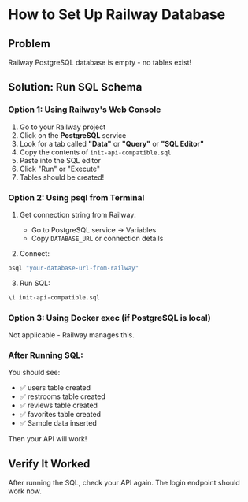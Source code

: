 # How to Set Up Railway Database

## Problem
Railway PostgreSQL database is empty - no tables exist!

## Solution: Run SQL Schema

### Option 1: Using Railway's Web Console

1. Go to your Railway project
2. Click on the **PostgreSQL** service
3. Look for a tab called **"Data"** or **"Query"** or **"SQL Editor"**
4. Copy the contents of `init-api-compatible.sql`
5. Paste into the SQL editor
6. Click "Run" or "Execute"
7. Tables should be created!

### Option 2: Using psql from Terminal

1. Get connection string from Railway:
   - Go to PostgreSQL service → Variables
   - Copy `DATABASE_URL` or connection details

2. Connect:
```bash
psql "your-database-url-from-railway"
```

3. Run SQL:
```bash
\i init-api-compatible.sql
```

### Option 3: Using Docker exec (if PostgreSQL is local)

Not applicable - Railway manages this.

### After Running SQL:

You should see:
- ✅ users table created
- ✅ restrooms table created  
- ✅ reviews table created
- ✅ favorites table created
- ✅ Sample data inserted

Then your API will work!

## Verify It Worked

After running the SQL, check your API again. The login endpoint should work now.

